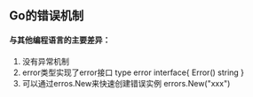 ## Go的错误机制
#### 与其他编程语言的主要差异：
1. 没有异常机制
2. error类型实现了error接口
type error interface{
    Error() string
}
3. 可以通过erros.New来快速创建错误实例
errors.New("xxx")
